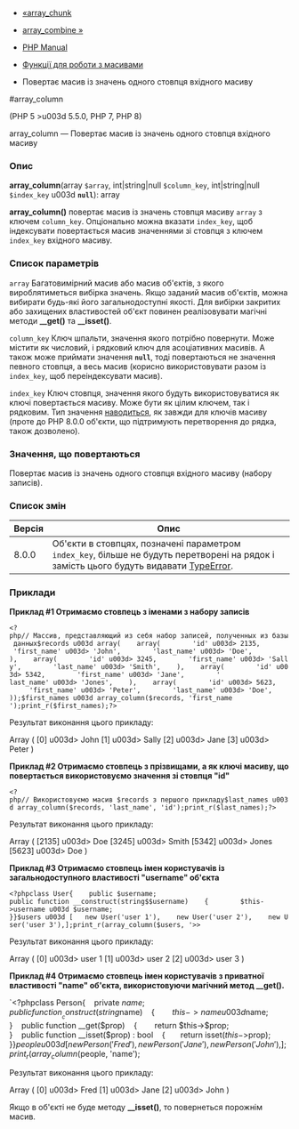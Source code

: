 - [«array_chunk](function.array-chunk.md)
- [array_combine »](function.array-combine.md)

- [PHP Manual](index.md)
- [Функції для роботи з масивами](ref.array.md)
- Повертає масив із значень одного стовпця вхідного масиву

#array_column

(PHP 5 \>u003d 5.5.0, PHP 7, PHP 8)

array_column — Повертає масив із значень одного стовпця вхідного
масиву

### Опис

**array_column**(array `$array`, int\|string\|null `$column_key`,
int\|string\|null `$index_key` u003d **`null`**): array

**array_column()** повертає масив із значень стовпця масиву `array`
з ключем `column_key`. Опціонально можна вказати `index_key`, щоб
індексувати повертається масив значеннями зі стовпця з ключем
`index_key` вхідного масиву.

### Список параметрів

`array`
Багатовимірний масив або масив об'єктів, з якого вироблятиметься
вибірка значень. Якщо заданий масив об'єктів, можна вибирати будь-які
його загальнодоступні якості. Для вибірки закритих або захищених властивостей
об'єкт повинен реалізовувати магічні методи **\_\_get()** та
**\_\_isset()**.

`column_key`
Ключ шпальти, значення якого потрібно повернути. Може містити як
числовий, і рядковий ключ для асоціативних масивів. А також може
приймати значення **`null`**, тоді повертаються не значення
певного стовпця, а весь масив (корисно використовувати разом із
`index_key`, щоб переіндексувати масив).

`index_key`
Ключ стовпця, значення якого будуть використовуватися як ключі
повертається масиву. Може бути як цілим ключем, так і
рядковим. Тип значення
[наводиться](language.types.array.md#language.types.array.key-casts),
як завжди для ключів масиву (проте до PHP 8.0.0 об'єкти,
що підтримують перетворення до рядка, також дозволено).

### Значення, що повертаються

Повертає масив із значень одного стовпця вхідного масиву (набору
записів).

### Список змін

| Версія | Опис                                                                                                                                                         |
| ------ | ------------------------------------------------------------------------------------------------------------------------------------------------------------ |
| 8.0.0  | Об'єкти в стовпцях, позначені параметром `index_key`, більше не будуть перетворені на рядок і замість цього будуть видавати [TypeError](class.typeerror.md). |

### Приклади

**Приклад #1 Отримаємо стовпець з іменами з набору записів**

` <?php// Массив, представляющий из себя набор записей, полученных из базы данных$records u003d array(    array(        'id' u003d> 2135,        'first_name' u003d> 'John',        'last_name' u003d> 'Doe', ),    array(        'id' u003d> 3245,        'first_name' u003d> 'Sally',        'last_name' u003d> 'Smith',    ),    array(        'id' u003d> 5342,        'first_name' u003d> 'Jane',        ' last_name' u003d> 'Jones',    ),    array(        'id' u003d> 5623,        'first_name' u003d> 'Peter',        'last_name' u003d> 'Doe',    ));$first_names u003d array_column($records, 'first_name ');print_r($first_names);?> `

Результат виконання цього прикладу:

Array
(
[0] u003d> John
[1] u003d> Sally
[2] u003d> Jane
[3] u003d> Peter
)

**Приклад #2 Отримаємо стовпець з прізвищами, а як ключі
масиву, що повертається використовуємо значення зі стовпця "id"**

` <?php// Використовуємо масив $records з першого прикладу$last_names u003d array_column($records, 'last_name', 'id');print_r($last_names);?> `

Результат виконання цього прикладу:

Array
(
[2135] u003d> Doe
[3245] u003d> Smith
[5342] u003d> Jones
[5623] u003d> Doe
)

**Приклад #3 Отримаємо стовпець імен користувачів із загальнодоступного
властивості "username" об'єкта**

`<?phpclass User{    public $username; public function __construct(string$$username)    {        $this->username u003d $username; }}$users u003d [   new User('user 1'),    new User('user 2'),    new User('user 3'),];print_r(array_column($users, '>> `

Результат виконання цього прикладу:

Array
(
[0] u003d> user 1
[1] u003d> user 2
[2] u003d> user 3
)

**Приклад #4 Отримаємо стовпець імен користувачів з приватної властивості
"name" об'єкта, використовуючи магічний метод **\_\_get()**.**

`<?phpclass Person{    private $name; public function __construct(string $name)    {        $this->name u003d $name; }    public function __get($prop)    {        return $this->$prop; }    public function __isset($prop) : bool    {       return isset($this->$prop); }}$people u003d [   new Person('Fred'),    new Person('Jane'),    new Person('John'),];print_r(array_column($people, 'name');

Результат виконання цього прикладу:

Array
(
[0] u003d> Fred
[1] u003d> Jane
[2] u003d> John
)

Якщо в об'єкті не буде методу **\_\_isset()**, то повернеться порожнім
масив.
